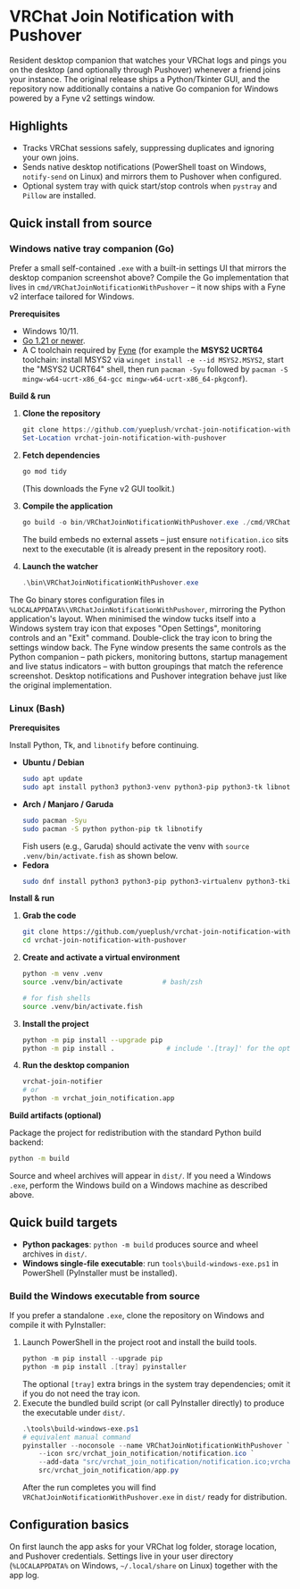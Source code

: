 # VRChat Join Notification with Pushover

Resident desktop companion that watches your VRChat logs and pings you on the desktop (and optionally through Pushover) whenever a friend joins your instance. The original release ships a Python/Tkinter GUI, and the repository now additionally contains a native Go companion for Windows powered by a Fyne v2 settings window.

## Highlights
- Tracks VRChat sessions safely, suppressing duplicates and ignoring your own joins.
- Sends native desktop notifications (PowerShell toast on Windows, `notify-send` on Linux) and mirrors them to Pushover when configured.
- Optional system tray with quick start/stop controls when `pystray` and `Pillow` are installed.

## Quick install from source

### Windows native tray companion (Go)

Prefer a small self-contained `.exe` with a built-in settings UI that mirrors the desktop companion screenshot above? Compile the Go implementation that lives in `cmd/VRChatJoinNotificationWithPushover` – it now ships with a Fyne v2 interface tailored for Windows.

**Prerequisites**

- Windows 10/11.
- [Go 1.21 or newer](https://go.dev/dl/).
- A C toolchain required by [Fyne](https://docs.fyne.io/started/) (for example the **MSYS2 UCRT64** toolchain: install MSYS2 via `winget install -e --id MSYS2.MSYS2`, start the "MSYS2 UCRT64" shell, then run `pacman -Syu` followed by `pacman -S mingw-w64-ucrt-x86_64-gcc mingw-w64-ucrt-x86_64-pkgconf`).

**Build & run**

1. **Clone the repository**
   ```powershell
   git clone https://github.com/yueplush/vrchat-join-notification-with-pushover.git
   Set-Location vrchat-join-notification-with-pushover
   ```
2. **Fetch dependencies**
   ```powershell
   go mod tidy
   ```
   (This downloads the Fyne v2 GUI toolkit.)

3. **Compile the application**
   ```powershell
   go build -o bin/VRChatJoinNotificationWithPushover.exe ./cmd/VRChatJoinNotificationWithPushover
   ```
   The build embeds no external assets – just ensure `notification.ico` sits next to the executable (it is already present in the repository root).
4. **Launch the watcher**
   ```powershell
   .\bin\VRChatJoinNotificationWithPushover.exe
   ```

The Go binary stores configuration files in `%LOCALAPPDATA%\VRChatJoinNotificationWithPushover`, mirroring the Python application's layout. When minimised the window tucks itself into a Windows system tray icon that exposes "Open Settings", monitoring controls and an "Exit" command. Double-click the tray icon to bring the settings window back. The Fyne window presents the same controls as the Python companion – path pickers, monitoring buttons, startup management and live status indicators – with button groupings that match the reference screenshot. Desktop notifications and Pushover integration behave just like the original implementation.

### Linux (Bash)

**Prerequisites**

Install Python, Tk, and `libnotify` before continuing.

- **Ubuntu / Debian**
  ```bash
  sudo apt update
  sudo apt install python3 python3-venv python3-pip python3-tk libnotify-bin
  ```
- **Arch / Manjaro / Garuda**
  ```bash
  sudo pacman -Syu
  sudo pacman -S python python-pip tk libnotify
  ```
  Fish users (e.g., Garuda) should activate the venv with `source .venv/bin/activate.fish` as shown below.
- **Fedora**
  ```bash
  sudo dnf install python3 python3-pip python3-virtualenv python3-tkinter libnotify
  ```

**Install & run**

1. **Grab the code**
   ```bash
   git clone https://github.com/yueplush/vrchat-join-notification-with-pushover.git
   cd vrchat-join-notification-with-pushover
   ```
2. **Create and activate a virtual environment**
   ```bash
   python -m venv .venv
   source .venv/bin/activate          # bash/zsh
   ```
   ```bash
   # for fish shells
   source .venv/bin/activate.fish
   ```
3. **Install the project**
   ```bash
   python -m pip install --upgrade pip
   python -m pip install .             # include '.[tray]' for the optional tray icon support
   ```
4. **Run the desktop companion**
   ```bash
   vrchat-join-notifier
   # or
   python -m vrchat_join_notification.app
   ```

**Build artifacts (optional)**

Package the project for redistribution with the standard Python build backend:

```bash
python -m build
```

Source and wheel archives will appear in `dist/`. If you need a Windows `.exe`, perform the Windows build on a Windows machine as described above.

## Quick build targets
- **Python packages**: `python -m build` produces source and wheel archives in `dist/`.
- **Windows single-file executable**: run `tools\build-windows-exe.ps1` in PowerShell (PyInstaller must be installed).

### Build the Windows executable from source
If you prefer a standalone `.exe`, clone the repository on Windows and compile it with PyInstaller:

1. Launch PowerShell in the project root and install the build tools.
   ```powershell
   python -m pip install --upgrade pip
   python -m pip install .[tray] pyinstaller
   ```
   The optional `[tray]` extra brings in the system tray dependencies; omit it if you do not need the tray icon.
2. Execute the bundled build script (or call PyInstaller directly) to produce the executable under `dist/`.
   ```powershell
   .\tools\build-windows-exe.ps1
   # equivalent manual command
   pyinstaller --noconsole --name VRChatJoinNotificationWithPushover `
       --icon src/vrchat_join_notification/notification.ico `
       --add-data "src/vrchat_join_notification/notification.ico;vrchat_join_notification" `
       src/vrchat_join_notification/app.py
   ```
   After the run completes you will find `VRChatJoinNotificationWithPushover.exe` in `dist/` ready for distribution.

## Configuration basics
On first launch the app asks for your VRChat log folder, storage location, and Pushover credentials. Settings live in your user directory (`%LOCALAPPDATA%` on Windows, `~/.local/share` on Linux) together with the app log.
